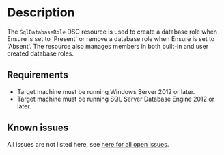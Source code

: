 # Description

The `SqlDatabaseRole` DSC resource is used to create a database role when
Ensure is set to 'Present' or remove a database role when Ensure is set to
'Absent'. The resource also manages members in both built-in and user
created database roles.

## Requirements

* Target machine must be running Windows Server 2012 or later.
* Target machine must be running SQL Server Database Engine 2012 or later.

## Known issues

All issues are not listed here, see [here for all open issues](https://github.com/dsccommunity/SqlServerDsc/issues?q=is%3Aissue+is%3Aopen+in%3Atitle+SqlDatabaseRole).
